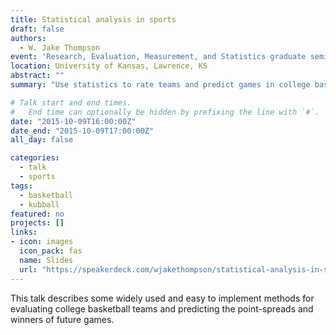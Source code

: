 ```yaml
---
title: Statistical analysis in sports
draft: false
authors: 
  - W. Jake Thompson
event: 'Research, Evaluation, Measurement, and Statistics graduate seminar'
location: University of Kansas, Lawrence, KS
abstract: ""
summary: "Use statistics to rate teams and predict games in college basketball."

# Talk start and end times.
#   End time can optionally be hidden by prefixing the line with `#`.
date: "2015-10-09T16:00:00Z"
date_end: "2015-10-09T17:00:00Z"
all_day: false

categories:
  - talk
  - sports
tags:
  - basketball
  - kubball
featured: no
projects: []
links:
- icon: images
  icon_pack: fas
  name: Slides
  url: "https://speakerdeck.com/wjakethompson/statistical-analysis-in-sports"
---
```


This talk describes some widely used and easy to implement methods for evaluating college basketball teams and predicting the point-spreads and winners of future games.
